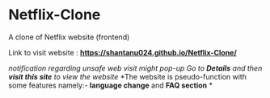 # Netflix-Clone
A clone of Netflix website (frontend)


Link to visit website : **https://shantanu024.github.io/Netflix-Clone/**

*notification regarding unsafe web visit might pop-up*
*Go to **Details** and then **visit this site** to view the website*
*The website is pseudo-function with some features namely:-
**language change** and **FAQ section** *
